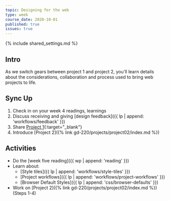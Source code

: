 ```yaml
---
topic: Designing for the web
type: week
course_date: 2020-10-01
published: true
issues: true
---
```


{% include shared_settings.md %}

## Intro
As we switch gears between project 1 and project 2, you'll learn details about the considerations, collaboration and process used to bring web projects to life. 

## Sync Up
1. Check in on your week 4 readings, learnings
1. Discuss receiving and giving [design feedback]({{ lp | append: 'workflows/feedback' }})
1. Share [Project 1](https://glitch.com/@mica-gd-2/project-1-poem){:target="_blank"}
1. Introduce [Project 2]({% link gd-220/projects/project02/index.md %})

## Activities
- Do the [week five reading]({{ wp | append: 'reading' }})
- Learn about:
  - [Style tiles]({{ lp | append: 'workflows/style-tiles' }})
  - [Project workflows]({{ lp | append: 'workflows/project-workflows' }})
  - [Browser Default Styles]({{ lp | append: 'css/browser-defaults' }})
- Work on [Project 2]({% link gd-220/projects/project02/index.md %}) (Steps 1-4)
